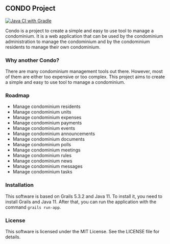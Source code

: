 ## CONDO Project
[![Java CI with Gradle](https://github.com/yellowsnow/condo/actions/workflows/main.yml/badge.svg)](https://github.com/yellowsnow/condo/actions/workflows/main.yml)

Condo is a project to create a simple and easy to use tool to manage a
condominium. It is a web application that can be used by the condominium
administration to manage the condominium and by the condominium residents to
manage their own condominium.

### Why another Condo?
There are many condominium management tools out there. However, most of them
are either too expensive or too complex. This project aims to create a simple
and easy to use tool to manage a condominium.

### Roadmap
* Manage condominium residents
* Manage condominium units
* Manage condominium expenses
* Manage condominium payments
* Manage condominium events
* Manage condominium announcements
* Manage condominium documents
* Manage condominium polls
* Manage condominium meetings
* Manage condominium rules
* Manage condominium news
* Manage condominium messages
* Manage condominium tasks

### Installation
This software is based on Grails 5.3.2 and Java 11. To install it, you need to
install Grails and Java 11. After that, you can run the application with the
command `grails run-app`.

### License
This software is licensed under the MIT License. See the LICENSE file for
details.